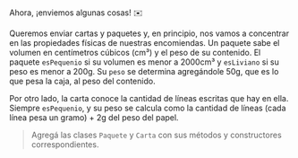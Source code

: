 Ahora, ¡enviemos algunas cosas! :envelope:

Queremos enviar cartas y paquetes y, en principio, nos vamos a concentrar en las propiedades físicas de nuestras encomiendas. Un paquete sabe el volumen en centímetros cúbicos (cm³) y el peso de su contenido. El paquete `esPequenio` si su volumen es menor a 2000cm³ y `esLiviano` si su peso es menor a 200g. Su `peso` se determina agregándole 50g, que es lo que pesa la caja, al peso del contenido. 

Por otro lado, la carta conoce la cantidad de líneas escritas que hay en ella. Siempre `esPequenio`, y su peso se calcula como la cantidad de líneas (cada línea pesa un gramo) + 2g del peso del papel.

> Agregá las clases `Paquete` y `Carta` con sus métodos y constructores correspondientes.